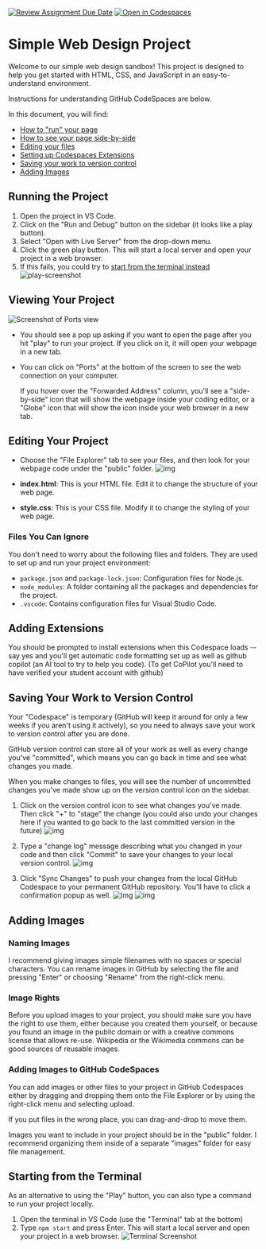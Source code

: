 [![Review Assignment Due Date](https://classroom.github.com/assets/deadline-readme-button-22041afd0340ce965d47ae6ef1cefeee28c7c493a6346c4f15d667ab976d596c.svg)](https://classroom.github.com/a/v7MF_JCp)
[![Open in Codespaces](https://classroom.github.com/assets/launch-codespace-2972f46106e565e64193e422d61a12cf1da4916b45550586e14ef0a7c637dd04.svg)](https://classroom.github.com/open-in-codespaces?assignment_repo_id=15796131)
# Simple Web Design Project

Welcome to our simple web design sandbox! This project is designed to help you get started with HTML, CSS, and JavaScript in an easy-to-understand environment.

Instructions for understanding GitHub CodeSpaces are below.

In this document, you will find:

- [How to "run" your page](#running-the-project)
- [How to see your page side-by-side](#viewing-your-project)
- [Editing your files](#editing-your-project)
- [Setting up Codespaces Extensions](#adding-extensions)
- [Saving your work to version control](#saving-your-work-to-version-control)
- [Adding Images](#adding-images)

## Running the Project

1. Open the project in VS Code.
2. Click on the "Run and Debug" button on the sidebar (it looks like a play button).
3. Select "Open with Live Server" from the drop-down menu.
4. Click the green play button. This will start a local server and open your project in a web browser.
5. If this fails, you could try to [start from the terminal instead](#starting-from-the-terminal)
   ![play-screenshot](screenshots/play-github.png)

## Viewing Your Project

![Screenshot of Ports view](./screenshots/ports-github.png)

- You should see a pop up asking if you want to open the page after you hit "play" to run your project. If you click on it, it will open your webpage in a new tab.
- You can click on "Ports" at the bottom of the screen to see the web connection on your computer.

  If you hover over the "Forwarded Address" column, you'll see a "side-by-side" icon that will show
  the webpage inside your coding editor, or a "Globe" icon that will show the icon inside your web
  browser in a new tab.

## Editing Your Project

- Choose the "File Explorer" tab to see your files,
  and then look for your webpage code under the "public" folder.
  ![img](./screenshots/github-file-editor.png)

- **index.html**: This is your HTML file. Edit it to change the structure of your web page.
- **style.css**: This is your CSS file. Modify it to change the styling of your web page.

### Files You Can Ignore

You don't need to worry about the following files and folders. They are used to set up and run your project environment:

- `package.json` and `package-lock.json`: Configuration files for Node.js.
- `node_modules`: A folder containing all the packages and dependencies for the project.
- `.vscode`: Contains configuration files for Visual Studio Code.

## Adding Extensions

You should be prompted to install extensions when this Codespace loads -- say yes and you'll
get automatic code formatting set up as well as github copilot (an AI tool to try to help you code). (To get CoPilot you'll need to have verified your student account with github)

## Saving Your Work to Version Control

Your "Codespace" is temporary (GitHub will keep it around for only a few weeks if you aren't using it actively), so you need to always save your work to version control after you are done.

GitHub version control can store all of your work as well as every change you've "committed", which means you can go back in time and see what changes
you made.

When you make changes to files, you will see the number of uncommitted changes you've made show up on the version control icon on the sidebar.

1. Click on the version control icon to see what changes you've made. Then click "+" to "stage"
   the change (you could also undo your changes here
   if you wanted to go back to the last committed
   version in the future)
   ![img](./screenshots/vc-1.png)

2. Type a "change log" message describing what you changed in your code and then click "Commit" to save your changes to your local version control.
   ![img](./screenshots/vc-2.png)

3. Click "Sync Changes" to push your changes from the local GitHub Codespace to your permanent GitHub repository. You'll have to click a confirmation popup as well.
   ![img](./screenshots/vc-3.png)
   ![img](./screenshots/vc-4.png)

## Adding Images

### Naming Images

I recommend giving images simple filenames with no spaces or special characters.
You can rename images in GitHub by selecting the file and pressing "Enter" or choosing
"Rename" from the right-click menu.

### Image Rights

Before you upload images to your project, you should make sure you have the right to
use them, either because you created them yourself, or because you found an image in
the public domain or with a creative commons license that allows re-use. Wikipedia
or the Wikimedia commons can be good sources of reusable images. 

### Adding Images to GitHub CodeSpaces

You can add images or other files to your project in GitHub Codespaces either
by dragging and dropping them onto the File Explorer or by using the right-click
menu and selecting upload.

If you put files in the wrong place, you can drag-and-drop to move them.

Images you want to include in your project should be in the "public" folder. 
I recommend organizing them inside of a separate "images" folder for easy
file management.


## Starting from the Terminal

As an alternative to using the "Play" button, you can also
type a command to run your project locally.

1. Open the terminal in VS Code (use the "Terminal" tab at the bottom)
2. Type `npm start` and press Enter. This will start a local server and open your project in a web browser.
   ![Terminal Screenshot](./screenshots/terminal-github.png)
